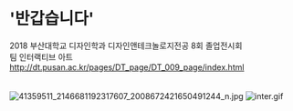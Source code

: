 # '반갑습니다'
2018 부산대학교 디자인학과 디자인앤테크놀로지전공 8회 졸업전시회<br>
팀 인터랙티브 아트<br>
http://dt.pusan.ac.kr/pages/DT_page/DT_009_page/index.html<br>
<br><br>
![41359511_2146681192317607_2008672421650491244_n.jpg](./41359511_2146681192317607_2008672421650491244_n.jpg)
![inter.gif](./inter.gif)
